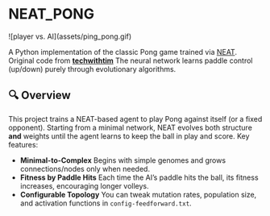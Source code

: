 # NEAT\_PONG

!\[player vs. AI]\(assets/ping\_pong.gif)

A Python implementation of the classic Pong game trained via [NEAT](https://github.com/CodeReclaimers/neat-python).
Original code from **[techwithtim](https://github.com/techwithtim)**
The neural network learns paddle control (up/down) purely through evolutionary algorithms.

## 🔍 Overview

This project trains a NEAT-based agent to play Pong against itself (or a fixed opponent). Starting from a minimal network, NEAT evolves both structure **and** weights until the agent learns to keep the ball in play and score. Key features:

* **Minimal-to-Complex**
  Begins with simple genomes and grows connections/nodes only when needed.
* **Fitness by Paddle Hits**
  Each time the AI’s paddle hits the ball, its fitness increases, encouraging longer volleys.
* **Configurable Topology**
  You can tweak mutation rates, population size, and activation functions in `config-feedforward.txt`.
